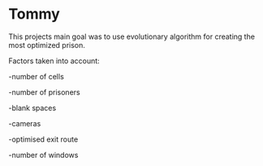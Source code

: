 # Tommy

This projects main goal was to use evolutionary algorithm for creating the most optimized prison.

Factors taken into account:

-number of cells

-number of prisoners

-blank spaces

-cameras

-optimised exit route

-number of windows

